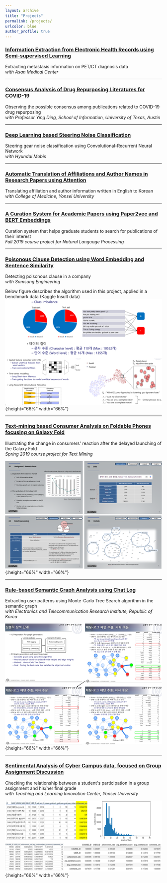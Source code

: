 ```yaml
---
layout: archive
title: "Projects"
permalink: /projects/
urlcolor: blue
author_profile: true
---
```


### [Information Extraction from Electronic Health Records using Semi-supervised Learning](https://namupark.github.io/projects/1/)

Extracting metastasis information on PET/CT diagnosis data  
*with Asan Medical Center*

------

### [Consensus Analysis of Drug Repurposing Literatures for COVID-19](https://namupark.github.io/projects/2/)

Observing the possible consensus among publications related to COVID-19 drug repurposing  
*with Professor Ying Ding, School of Information, University of Texas, Austin*

------

### [Deep Learning based Steering Noise Classification](https://namupark.github.io/projects/3/)

Steering gear noise classification using Convolutional-Recurrent Neural Network  
*with Hyundai Mobis*

------

### [Automatic Translation of Affiliations and Author Names in Research Papers using Attention](https://namupark.github.io/projects/4/)

Translating affiliation and author information written in English to Korean  
*with College of Medicine, Yonsei University*

------

### [A Curation System for Academic Papers using Paper2vec and BERT Embeddings](https://namupark.github.io/projects/5/)

Curation system that helps graduate students to search for publications of their interest  
*Fall 2019 course project for Natural Language Processing* 

------

### [Poisonous Clause Detection using Word Embedding and Sentence Similarity](https://namupark.github.io/projects/6/)

Detecting poisonous clause in a company  
*with Samsung Engineering*  
   
Below figure describes the algorithm used in this project, applied in a benchmark data (Kaggle Insult data)  
![](./clause.png){:height="66%" width="66%"}

------

### [Text-mining based Consumer Analysis on Foldable Phones focusing on Galaxy Fold](https://namupark.github.io/projects/7/)

Illustrating the change in consumers' reaction after the delayed launching of the Galaxy Fold  
*Spring 2019 course project for Text Mining* 

![](./galaxy_fold.png){:height="66%" width="66%"}

------

### [Rule-based Semantic Graph Analysis using Chat Log](https://namupark.github.io/projects/8/)

Extracting user patterns using Monte-Carlo Tree Search algorithm in the semantic graph  
*with Electronics and Telecommunication Research Institute, Republic of Korea*

![](./etri.png){:height="66%" width="66%"}

------

### [Sentimental Analysis of Cyber Campus data, focused on Group Assignment Discussion](https://namupark.github.io/projects/10/)

Checking the relationship between a student's participation in a group assignment and his/her final grade  
*with Teaching and Learning Innovation Center, Yonsei University*   


![](./cyber_campus.png){:height="66%" width="66%"}